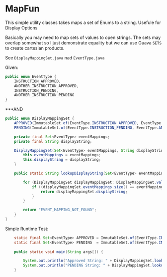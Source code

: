 # MapFun

This simple utility classes takes maps a set of Enums to a string. Usefule for Display Options

Basically you may need to map sets of values to open strings. The sets may overlap somewhat so I just demonstrate equality but
we can use Guava `SETS` to create cartesian products.

See `DisplayMappingSet.java` nad `EventType.java`

Given:
```java
public enum EventType {
    INSTRUCTION_APPROVED,
    ANOTHER_INSTRUCTION_APPROVED,
    INSTRUCTION_PENDING,
    ANOTHER_INSTRUCTION_PENDING
}
```
***AND

```java
public enum DisplayMappingSet {
    APPROVED(ImmutableSet.of(EventType.INSTRUCTION_APPROVED, EventType.ANOTHER_INSTRUCTION_APPROVED), "APPROVED"),
    PENDING(ImmutableSet.of(EventType.INSTRUCTION_PENDING, EventType.ANOTHER_INSTRUCTION_PENDING), "PENDING");

    private final Set<EventType> eventMappings;
    private final String displayString;

    DisplayMappingSet(Set<EventType> eventMappings, String displayString) {
        this.eventMappings = eventMappings;
        this.displayString = displayString;
    }

    public static String lookupDisplayString(Set<EventType> eventMappingsCompare) {

        for (DisplayMappingSet displayMappingSet: DisplayMappingSet.values()){
            if ((displayMappingSet.eventMappings.size() == eventMappingsCompare.size()) && (displayMappingSet.eventMappings.containsAll(eventMappingsCompare))) {
                return displayMappingSet.displayString;
            }
        }

        return "EVENT_MAPPING_NOT_FOUND";
    }
}

```

Simple Runtime Test:
```java
    static final Set<EventType> APPROVED = ImmutableSet.of(EventType.INSTRUCTION_APPROVED, EventType.ANOTHER_INSTRUCTION_APPROVED);
    static final Set<EventType> PENDING  = ImmutableSet.of(EventType.INSTRUCTION_PENDING, EventType.ANOTHER_INSTRUCTION_PENDING);
    
    public static void main(String args[]) {

        System.out.println("Approved String: " + DisplayMappingSet.lookupDisplayString(APPROVED));
        System.out.println("PENDING String: " + DisplayMappingSet.lookupDisplayString(PENDING));
    }

```
